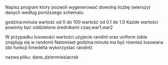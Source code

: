 Napisz program który pozwoli wygenerować dowolną liczbę (wierszy) danych według poniższego schematu

godzina:minuta
wartość od 0 do 100
wartość od 0.1 do 1.0
Każde wartości powinny być oddzielone średnikami czas;war1;war2

W przypadku losowości wartości użyjecie randint oraz uniform (obie znajdują się w random) Natomiast godzina:minuta ma być również losowana (do funkcji timedelta wykorzystać randint)

nazwa pliku: dane_dzienmiesiacrok